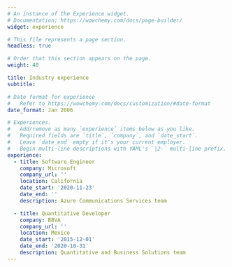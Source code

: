 ```yaml
---
# An instance of the Experience widget.
# Documentation: https://wowchemy.com/docs/page-builder/
widget: experience

# This file represents a page section.
headless: true

# Order that this section appears on the page.
weight: 40

title: Industry experience
subtitle:

# Date format for experience
#   Refer to https://wowchemy.com/docs/customization/#date-format
date_format: Jan 2006

# Experiences.
#   Add/remove as many `experience` items below as you like.
#   Required fields are `title`, `company`, and `date_start`.
#   Leave `date_end` empty if it's your current employer.
#   Begin multi-line descriptions with YAML's `|2-` multi-line prefix.
experience:
  - title: Software Engineer
    company: Microsoft
    company_url: ''
    location: California
    date_start: '2020-11-23'
    date_end: ''
    description: Azure Communications Services team

  - title: Quantitative Developer
    company: BBVA
    company_url: ''
    location: Mexico
    date_start: '2015-12-01'
    date_end: '2020-10-31'
    description: Quantitative and Business Solutions team
---
```


